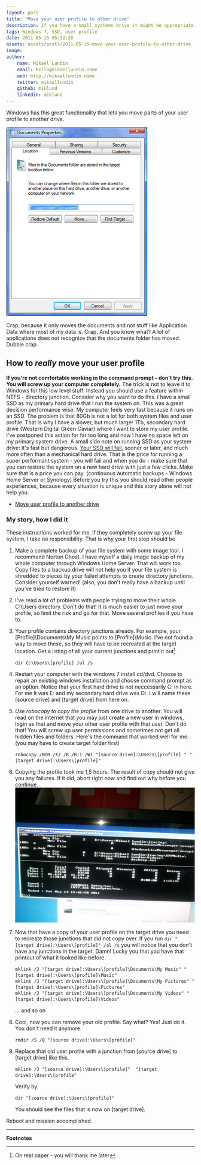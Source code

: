```yaml
---
layout: post
title: "Move your user profile to other drive"
description: If you have a small systems drive it might be appropriate to store the user profile on a larger mechanical drive. Here's how to do it in Windows 7.
tags: Windows 7, SSD, user profile
date: 2011-05-15 05:32:28
assets: assets/posts/2011-05-15-move-your-user-profile-to-other-drive
image: 
author:
    name: Mikael Lundin
    email: hello@mikaellundin.name
    web: http://mikaellundin.name
    twitter: mikaellundin
    github: miklund
    linkedin: miklund
---
```


Windows has this great functionality that lets you move parts of your user profile to another drive.

![document properties](/assets/posts/2011-05-15-move-your-user-profile-to-other-drive/documents-properties1.png)

Crap, because it only moves the documents and not stuff like Application Data where most of my data is. Crap. And you know what? A lot of applications does not recognize that the documents folder has moved. Dubble crap.

## How to _really_ move your user profile

**If you're not comfortable working in the command prompt - don't try this. You will screw up your computer completely.** The trick is not to leave it to Windows for this low level stuff. Instead you should use a feature within NTFS - directory junction.  Consider why you want to do this. I have a small SSD as my primary hard drive that I run the system on. This was a great decision performance wise. My computer feels very fast because it runs on an SSD. The problem is that 80Gb is not a lot for both system files and user profile. That is why I have a slower, but much larger 1Tb, secondary hard drive (Western Digital Green Caviar) where I want to store my user profile. I've postponed this action for far too long and now I have no space left on my primary system drive.  A small side note on running SSD as your system drive: it's fast but dangerous. [Your SSD will fail](http://www.codinghorror.com/blog/2011/05/the-hot-crazy-solid-state-drive-scale.html), sooner or later, and much more often than a mechanical hard drive. That is the price for running a super performant system - you will fail and when you do - make sure that you can restore the system on a new hard drive with just a few clicks. Make sure that is a price you can pay. (continuous automatic backups - Windows Home Server or Synology)  Before you try this you should read other people experiences, because every situation is unique and this story alone will not help you.

* [Move user profile to another drive](http://lmgtfy.com/?q=move+user+profiles+to+another+drive)

### My story, how I did it

These instructions worked for me. If they completely screw up your file system, I take no responsibility. That is why your first step should be

1. Make a complete backup of your file system with some image tool. I recommend Norton Ghost. I have myself a daily image backup of my whole computer through Windows Home Server. That will work too.  Copy files to a backup drive will not help you if your file system is shredded to pieces by your failed attempts to create directory junctions. Consider yourself warned!  (also, you don't really have a backup until you've tried to restore it)

2. I've read a lot of problems with people trying to move their whole C:\Users directory. Don't do that! It is much easier to just move your profile, so limit the risk and go for that. Move several profiles if you have to.

3. Your profile contains directory junctions already. For example, your [Profile]\Documents\My Music points to  [Profile]\Music. I've not found a way to move these, so they will have to be recreated at the target location. Get a listing of all your current junctions and print it out[^1]

    ```
    dir C:\Users\[profile] /al /s
    ```

4. Restart your computer with the windows 7 install cd/dvd. Choose to repair an existing windows installation and choose command prompt as an option.  Notice that your first hard drive is not neccessarily C: in here. For me it was E: and my secondary hard drive was D:.  I will name these [source drive] and [target drive] from here on.

5. *Use robocopy to copy the profile* from one drive to another. You will read on the internet that you may just create a new user in windows, login as that and move your other user profile with that user. Don't do that! You will screw up user permissions and sometimes not get all hidden files and folders.  Here's the command that worked well for me. (you may have to create target folder first)
    
    ```
    robocopy /MIR /XJ /B /R:1 /W1 "[source drive]:\Users\[profile] " "[target drive]:\Users\[profile]"
    ```

6. Copying the profile took me 1,5 hours. The result of copy should not give you any failures. If it did, abort right now and find out why before you continue.  
    ![robocopy result](/assets/posts/2011-05-15-move-your-user-profile-to-other-drive/WP_000063-1024x768.jpg)

7. Now that have a copy of your user profile on the target drive you need to recreate those junctions that did not copy over. If you run `dir "[target drive]:\Users\[profile]" /al /s` you will notice that you don't have any junctions in the target. Damn! Lucky you that you have that printout of what it looked like before.

    ```
    mklink /J "[target drive]:\Users\[profile]\Documents\My Music" "[target drive]:\Users\[profile]\Music"
    mklink /J "[target drive]:\Users\[profile]\Documents\My Pictures" "[target drive]:\Users\[profile]\Pictures"
    mklink /J "[target drive]:\Users\[profile]\Documents\My Videos" "[target drive]:\Users\[profile]\Videos"
    ```

    ... and so on

8. Cool, now you can remove your old profile. Say what? Yes! Just do it. You don't need it anymore.

    ```
    rmdir /S /Q "[source drive]:\Users\[profile]"
    ```

9. Replace that old user profile with a junction from [source drive] to [target drive] like this.

    ```
    mklink /J "[source drive]:\Users\[profile]"  "[target drive]:\Users\[profile"
    ```

    Verify by

    ```
    dir "[source drive]:\Users\[profile]"
    ```

    You should see the files that is now on [target drive].

Reboot and mission accomplished.

---
**Footnotes**

[^1]: On real paper - you will thank me later

